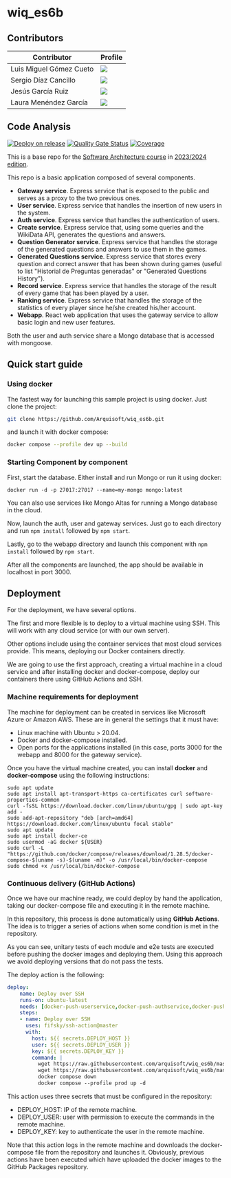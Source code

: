 # wiq_es6b

## Contributors
<div align="center">
    
| Contributor | Profile |
| ------------- | ------------- | 
| Luis Miguel Gómez Cueto | <a href="https://github.com/uo277310"><img src="https://img.shields.io/badge/UO277310-Luis Miguel Gómez-yellow"></a> |
| Sergio Díaz Cancillo | <a href="https://github.com/uo287627"><img src="https://img.shields.io/badge/UO287627-Sergio Díaz-purple"></a> |
| Jesús García Ruiz | <a href="https://github.com/uo285427"><img src="https://img.shields.io/badge/UO285427-Jesús García-blue"></a>  |
| Laura Menéndez García | <a href="https://github.com/uo283055"><img src="https://img.shields.io/badge/UO283055-Laura Menéndez-red"></a> |

</div>

## Code Analysis

[![Deploy on release](https://github.com/Arquisoft/wiq_es6b/actions/workflows/release.yml/badge.svg)](https://github.com/Arquisoft/wiq_es6b/actions/workflows/release.yml)
[![Quality Gate Status](https://sonarcloud.io/api/project_badges/measure?project=Arquisoft_wiq_es6b&metric=alert_status)](https://sonarcloud.io/summary/new_code?id=Arquisoft_wiq_es6b)
[![Coverage](https://sonarcloud.io/api/project_badges/measure?project=Arquisoft_wiq_es6b&metric=coverage)](https://sonarcloud.io/summary/new_code?id=Arquisoft_wiq_es6b)

This is a base repo for the [Software Architecture course](http://arquisoft.github.io/) in [2023/2024 edition](https://arquisoft.github.io/course2324.html). 

This repo is a basic application composed of several components.

- **Gateway service**. Express service that is exposed to the public and serves as a proxy to the two previous ones.
- **User service**. Express service that handles the insertion of new users in the system.
- **Auth service**. Express service that handles the authentication of users.
- **Create service**. Express service that, using some queries and the WikiData API, generates the questions and answers.
- **Question Generator service**. Express service that handles the storage of the generated questions and answers to use them in the games.
- **Generated Questions service**. Express service that stores every question and correct answer that has been shown during games (useful to list "Historial de Preguntas generadas" or "Generated Questions History").
- **Record service**. Express service that handles the storage of the result of every game that has been played by a user.
- **Ranking service**. Express service that handles the storage of the statistics of every player since he/she created his/her account.
- **Webapp**. React web application that uses the gateway service to allow basic login and new user features.

Both the user and auth service share a Mongo database that is accessed with mongoose.

## Quick start guide

### Using docker

The fastest way for launching this sample project is using docker. Just clone the project:

```sh
git clone https://github.com/Arquisoft/wiq_es6b.git
```

and launch it with docker compose:

```sh
docker compose --profile dev up --build
```

### Starting Component by component

First, start the database. Either install and run Mongo or run it using docker:

```docker run -d -p 27017:27017 --name=my-mongo mongo:latest```

You can also use services like Mongo Altas for running a Mongo database in the cloud.

Now, launch the auth, user and gateway services. Just go to each directory and run `npm install` followed by `npm start`.

Lastly, go to the webapp directory and launch this component with `npm install` followed by `npm start`.

After all the components are launched, the app should be available in localhost in port 3000.

## Deployment

For the deployment, we have several options. 

The first and more flexible is to deploy to a virtual machine using SSH. This will work with any cloud service (or with our own server). 

Other options include using the container services that most cloud services provide. This means, deploying our Docker containers directly. 

We are going to use the first approach, creating a virtual machine in a cloud service and after installing docker and docker-compose, deploy our containers there using GitHub Actions and SSH.

### Machine requirements for deployment

The machine for deployment can be created in services like Microsoft Azure or Amazon AWS. These are in general the settings that it must have:

- Linux machine with Ubuntu > 20.04.
- Docker and docker-compose installed.
- Open ports for the applications installed (in this case, ports 3000 for the webapp and 8000 for the gateway service).

Once you have the virtual machine created, you can install **docker** and **docker-compose** using the following instructions:

```ssh
sudo apt update
sudo apt install apt-transport-https ca-certificates curl software-properties-common
curl -fsSL https://download.docker.com/linux/ubuntu/gpg | sudo apt-key add -
sudo add-apt-repository "deb [arch=amd64] https://download.docker.com/linux/ubuntu focal stable"
sudo apt update
sudo apt install docker-ce
sudo usermod -aG docker ${USER}
sudo curl -L "https://github.com/docker/compose/releases/download/1.28.5/docker-compose-$(uname -s)-$(uname -m)" -o /usr/local/bin/docker-compose
sudo chmod +x /usr/local/bin/docker-compose
```

### Continuous delivery (GitHub Actions)

Once we have our machine ready, we could deploy by hand the application, taking our docker-compose file and executing it in the remote machine. 

In this repository, this process is done automatically using **GitHub Actions**. The idea is to trigger a series of actions when some condition is met in the repository. 

As you can see, unitary tests of each module and e2e tests are executed before pushing the docker images and deploying them. Using this approach we avoid deploying versions that do not pass the tests.

The deploy action is the following:

```yml
deploy:
    name: Deploy over SSH
    runs-on: ubuntu-latest
    needs: [docker-push-userservice,docker-push-authservice,docker-push-gatewayservice,docker-push-webapp]
    steps:
    - name: Deploy over SSH
      uses: fifsky/ssh-action@master
      with:
        host: ${{ secrets.DEPLOY_HOST }}
        user: ${{ secrets.DEPLOY_USER }}
        key: ${{ secrets.DEPLOY_KEY }}
        command: |
          wget https://raw.githubusercontent.com/arquisoft/wiq_es6b/master/docker-compose.yml -O docker-compose.yml
          wget https://raw.githubusercontent.com/arquisoft/wiq_es6b/master/.env -O .env
          docker compose down
          docker compose --profile prod up -d
```

This action uses three secrets that must be configured in the repository:
- DEPLOY_HOST: IP of the remote machine.
- DEPLOY_USER: user with permission to execute the commands in the remote machine.
- DEPLOY_KEY: key to authenticate the user in the remote machine.

Note that this action logs in the remote machine and downloads the docker-compose file from the repository and launches it. Obviously, previous actions have been executed which have uploaded the docker images to the GitHub Packages repository.